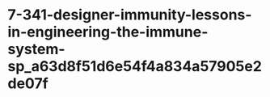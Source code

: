 # 7-341-designer-immunity-lessons-in-engineering-the-immune-system-sp_a63d8f51d6e54f4a834a57905e2de07f